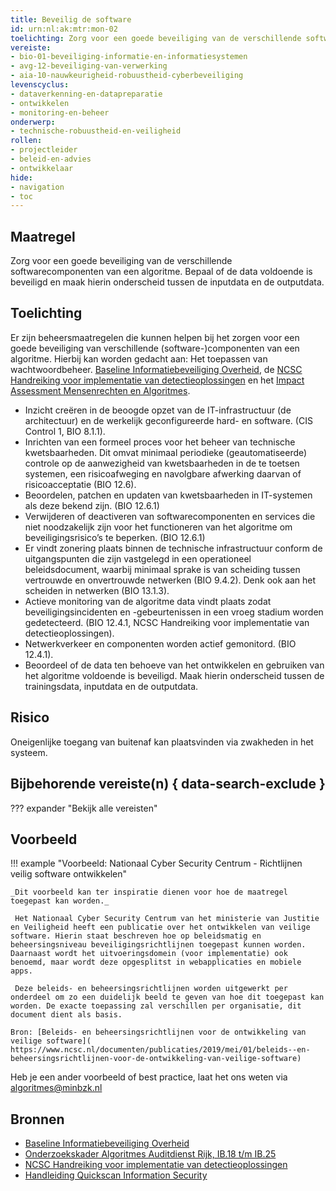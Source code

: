 ```yaml
---
title: Beveilig de software
id: urn:nl:ak:mtr:mon-02
toelichting: Zorg voor een goede beveiliging van de verschillende softwarecomponenten van een algoritme.
vereiste:
- bio-01-beveiliging-informatie-en-informatiesystemen
- avg-12-beveiliging-van-verwerking
- aia-10-nauwkeurigheid-robuustheid-cyberbeveiliging
levenscyclus:
- dataverkenning-en-datapreparatie
- ontwikkelen
- monitoring-en-beheer
onderwerp:
- technische-robuustheid-en-veiligheid
rollen:
- projectleider
- beleid-en-advies
- ontwikkelaar
hide:
- navigation
- toc
---
```


<!-- tags -->

## Maatregel
Zorg voor een goede beveiliging van de verschillende softwarecomponenten van een algoritme.
Bepaal of de data voldoende is beveiligd en maak hierin onderscheid tussen de inputdata en de outputdata.

## Toelichting

Er zijn beheersmaatregelen die kunnen helpen bij het zorgen voor een goede beveiliging van verschillende (software-)componenten van een algoritme. Hierbij kan worden gedacht aan:
Het toepassen van wachtwoordbeheer. [Baseline Informatiebeveiliging Overheid](https://www.digitaleoverheid.nl/overzicht-van-alle-onderwerpen/cybersecurity/bio-en-ensia/baseline-informatiebeveiliging-overheid/), de [NCSC Handreiking voor implementatie van detectieoplossingen](https://www.ncsc.nl/documenten/publicaties/2019/mei/01/handreiking-voor-implementatie-van-detectie-oplossingen) en het [Impact Assessment Mensenrechten en Algoritmes](../hulpmiddelen/IAMA.md).

- Inzicht creëren in de beoogde opzet van de IT-infrastructuur (de architectuur) en de werkelijk geconfigureerde hard- en software. (CIS Control 1, BIO 8.1.1).
- Inrichten van een formeel proces voor het beheer van technische kwetsbaarheden. Dit omvat minimaal periodieke (geautomatiseerde) controle op de aanwezigheid van kwetsbaarheden in de te toetsen systemen, een risicoafweging en navolgbare afwerking daarvan of risicoacceptatie (BIO 12.6).
- Beoordelen, patchen en updaten van kwetsbaarheden in IT-systemen als deze bekend zijn. (BIO 12.6.1)
- Verwijderen of deactiveren van softwarecomponenten en services die niet noodzakelijk zijn voor het functioneren van het algoritme om beveiligingsrisico’s te beperken. (BIO 12.6.1)
- Er vindt zonering plaats binnen de technische infrastructuur conform de uitgangspunten die zijn vastgelegd in een operationeel beleidsdocument, waarbij minimaal sprake is van scheiding tussen vertrouwde en onvertrouwde netwerken (BIO 9.4.2). Denk ook aan het scheiden in netwerken (BIO 13.1.3).
- Actieve monitoring van de algoritme data vindt plaats zodat beveiligingsincidenten en -gebeurtenissen in een vroeg stadium worden gedetecteerd. (BIO 12.4.1, NCSC Handreiking voor implementatie van detectieoplossingen).
- Netwerkverkeer en componenten worden actief gemonitord. (BIO 12.4.1).
- Beoordeel of de data ten behoeve van het ontwikkelen en gebruiken van het algoritme voldoende is beveiligd. Maak hierin onderscheid tussen de trainingsdata, inputdata en de outputdata.


## Risico
Oneigenlijke toegang van buitenaf kan plaatsvinden via zwakheden in het systeem.

## Bijbehorende vereiste(n) { data-search-exclude }
??? expander "Bekijk alle vereisten"
    <!-- list_vereisten_on_maatregelen_page -->


## Voorbeeld

!!! example "Voorbeeld: Nationaal Cyber Security Centrum - Richtlijnen veilig software ontwikkelen"
	
	_Dit voorbeeld kan ter inspiratie dienen voor hoe de maatregel toegepast kan worden._

     Het Nationaal Cyber Security Centrum van het ministerie van Justitie en Veiligheid heeft een publicatie over het ontwikkelen van veilige software. Hierin staat beschreven hoe op beleidsmatig en beheersingsniveau beveiligingsrichtlijnen toegepast kunnen worden. Daarnaast wordt het uitvoeringsdomein (voor implementatie) ook benoemd, maar wordt deze opgesplitst in webapplicaties en mobiele apps.

     Deze beleids- en beheersingsrichtlijnen worden uitgewerkt per onderdeel om zo een duidelijk beeld te geven van hoe dit toegepast kan worden. De exacte toepassing zal verschillen per organisatie, dit document dient als basis.
     
    Bron: [Beleids- en beheersingsrichtlijnen voor de ontwikkeling van veilige software]( https://www.ncsc.nl/documenten/publicaties/2019/mei/01/beleids--en-beheersingsrichtlijnen-voor-de-ontwikkeling-van-veilige-software)
Heb je een ander voorbeeld of best practice, laat het ons weten via [algoritmes@minbzk.nl](mailto:algoritmes@minbzk.nl) 


## Bronnen

- [Baseline Informatiebeveiliging Overheid](https://www.digitaleoverheid.nl/overzicht-van-alle-onderwerpen/cybersecurity/bio-en-ensia/baseline-informatiebeveiliging-overheid/)
- [Onderzoekskader Algoritmes Auditdienst Rijk, IB.18 t/m IB.25](https://www.rijksoverheid.nl/documenten/rapporten/2023/07/11/onderzoekskader-algoritmes-adr-2023)
- [NCSC Handreiking voor implementatie van detectieoplossingen](https://www.ncsc.nl/documenten/publicaties/2019/mei/01/handreiking-voor-implementatie-van-detectie-oplossingen)
- [Handleiding Quickscan Information Security](https://www.cip-overheid.nl/media/xhxglzi0/20180220-quickscan-bir2017.pdf)
